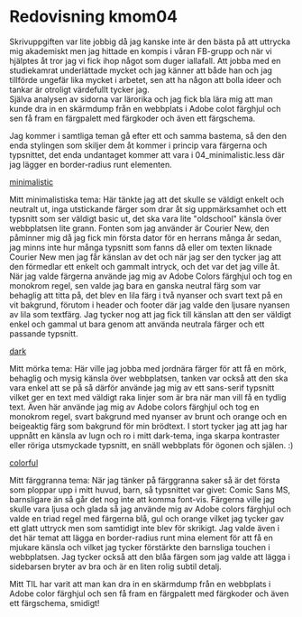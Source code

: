 ---
---
Redovisning kmom04
=========================

Skrivuppgiften var lite jobbig då jag kanske inte är den bästa på att uttrycka mig akademiskt
men jag hittade en kompis i våran FB-grupp och när vi hjälptes åt tror jag vi fick ihop något
som duger iallafall. Att jobba med en studiekamrat underlättade mycket och jag känner att både han
och jag tillförde ungefär lika mycket i arbetet, sen att ha någon att bolla ideer och tankar är 
otroligt värdefullt tycker jag.  
Själva analysen av sidorna var lärorika och jag fick bla lära mig att man kunde dra in en skärmdump
från en webbplats i Adobe colot färghjul och sen få fram en färgpalett med färgkoder och även ett
färgschema.

Jag kommer i samtliga teman gå efter ett och samma bastema, så den den enda stylingen
som skiljer dem åt kommer i princip vara färgerna och typsnittet, det enda undantaget
kommer att vara i 04_minimalistic.less där jag lägger en border-radius runt elementen.

[minimalistic](http://www.student.bth.se/~jiho19/dbwebb-kurser/design/me/redovisa/htdocs/?style=04_minimalistic)

Mitt minimalistiska tema:
Här tänkte jag att det skulle se väldigt enkelt och neutralt ut, inga utstickande
färger som drar åt sig uppmärksamhet och ett typsnitt som ser väldigt basic ut,
det ska vara lite "oldschool" känsla över webbplatsen lite grann.
Fonten som jag använder är Courier New, den påminner mig då jag fick min första
dator för en herrans många år sedan, jag minns inte hur många typsnitt som fanns
då eller om texten liknade Courier New men jag får känslan av det och när jag ser
den tycker jag att den förmedlar ett enkelt och gammalt intryck, och det var det
jag ville åt.
När jag valde färgerna använde jag mig av Adobe Colors färghjul och tog en monokrom
regel, sen valde jag bara en ganska neutral färg som var behaglig att titta på, det
blev en lila färg i två nyanser och svart text på en vit bakgrund, förutom i header
och footer där jag valde den ljusare nyansen av lila som textfärg.
Jag tycker nog att jag fick till känslan att den ser väldigt enkel och gammal ut bara
genom att använda neutrala färger och ett passande typsnitt.

[dark](http://www.student.bth.se/~jiho19/dbwebb-kurser/design/me/redovisa/htdocs/?style=04_dark)

Mitt mörka tema:
Här ville jag jobba med jordnära färger för att få en mörk, behaglig och mysig känsla
över webbplatsen, tanken var också att den ska vara enkel att se på så därför använde
jag mig av ett sans-serif typsnitt vilket ger en text med väldigt raka linjer som är
bra när man vill få en tydlig text.
Även här använde jag mig av Adobe colors färghjul och tog en monokrom regel, svart
bakgrund med nyanser av brunt och orange och en beigeaktig färg som bakgrund för
min brödtext.
I stort tycker jag att jag har uppnått en känsla av lugn och ro i mitt dark-tema,
inga skarpa kontraster eller röriga utsmyckade typsnitt, en snäll webbplats för
ögonen och själen. :)


[colorful](http://www.student.bth.se/~jiho19/dbwebb-kurser/design/me/redovisa/htdocs/?style=04_colorful)

Mitt färggranna tema:
När jag tänker på färggranna saker så är det första som ploppar upp i mitt huvud, barn, så typsnittet var givet: Comic Sans MS, barnsligare än så går det nog inte
att komma font-vis. Färgerna ville jag skulle vara ljusa och glada så jag
använde mig av Adobe colors färghjul och valde en triad regel med färgerna blå,
gul och orange vilket jag tycker gav ett glatt uttryck men som samtidigt inte
blev för skrikigt. Jag valde även i det här temat att lägga en border-radius runt
mina element för att få en mjukare känsla och vilket jag tycker förstärkte den
barnsliga touchen i webbplatsen. Jag tycker också att den blåa färgen som jag valde
att lägga i sidebarsen bryter av bra och är en liten rolig subtil detalj.


Mitt TIL har varit att man kan dra in en skärmdump från en webbplats i Adobe color färghjul och sen få 
fram en färgpalett med färgkoder och även ett färgschema, smidigt!
